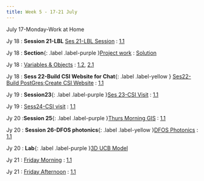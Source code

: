 ```yaml
---
title: Week 5 - 17-21 July
---
```

July 17-Monday-Work at Home

Jy 18
: **Session 21-LBL** [Ses 21-LBL Session](/InfrastructureChat/lecture/ses21jy18tuam)
  : [1.1](#)

Jy 18
: **Section**{: .label .label-purple }[Project work]()
  : [Solution](#)

Jy 18
: [Variables & Objects](#)
  : [1.2](#), [2.1](#)

Jy 18
: **Sess 22-Build CSI Website for Chat**{: .label .label-yellow } [Ses22-Build PostGres;Create CSI Website](/InfrastructureChat/lecture/ses22jy18tupm)
  : [1.1](#)

Jy 19
: **Session23**{: .label .label-purple }[Ses 23-CSI Visit](/InfrastructureChat/lecture/ses23jy19wedam)
  : [1.1](#)

Jy 19
: [Sess24-CSI visit](/InfrastructureChat/lecture/ses24jy19wedpm)
  : [1.1](#)


Jy 20
:**Session 25**{: .label .label-purple }[Thurs Morning GIS](InfrastructureChat/lecture/ses25jy20tham)
  : [1.1](#)

Jy 20
: **Session 26-DFOS photonics**{: .label .label-yellow }[DFOS Photonics](/InfrastructureChat/lecture/ses26jy20thpm)
  : [1.1](#)

Jy 20
: **Lab**{: .label .label-purple }[3D UCB Model](https://drive.google.com/drive/folders/1CaSKnF1V0NdqQNpGc2nKFkrKnaJdAQ6p)

Jy 21
: [Friday Morning]()
  : [1.1](#)

Jy 21
: [Friday Afternoon]()
  : [1.1](#)
